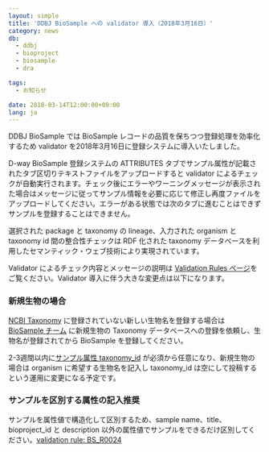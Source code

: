 ```yaml
---
layout: simple
title: 'DDBJ BioSample への validator 導入（2018年3月16日）'
category: news
db:
  - ddbj
  - bioproject
  - biosample
  - dra

tags:
  - お知らせ

date: 2018-03-14T12:00:00+09:00
lang: ja
---
```


<p>DDBJ BioSample では BioSample レコードの品質を保ちつつ登録処理を効率化するため validator を2018年3月16日に登録システムに導入いたしました。</p>

<p>D-way BioSample 登録システムの ATTRIBUTES タブでサンプル属性が記載されたタブ区切りテキストファイルをアップロードすると validator によるチェックが自動実行されます。チェック後にエラーやワーニングメッセージが表示された場合はメッセージに従ってサンプル情報を必要に応じて修正し再度ファイルをアップロードしてください。エラーがある状態では次のタブに進むことはできずサンプルを登録することはできません。</p>

<p>選択された package と taxonomy の lineage、入力された organism と taxonomy id 間の整合性チェックは RDF 化された taxonomy データベースを利用したセマンティック・ウェブ技術により実現されています。</p>

<p>Validator によるチェック内容とメッセージの説明は <a href="/biosample/validation.html">Validation Rules ページ</a>をご覧ください。Validator 導入に伴う大きな変更点は以下になります。</p>

<h3 id="novel-organism">新規生物の場合</h3>

<p><a href="https://www.ncbi.nlm.nih.gov/taxonomy">NCBI Taxonomy</a> に登録されていない新しい生物名を登録する場合は <a href="/contact-ddbj.html">BioSample チーム</a> に新規生物の Taxonomy データベースへの登録を依頼し、生物名が登録されてから BioSample を登録してください。</p>

<p>2-3週間以内に<a href="/biosample/attribute.html?all=all#taxonomy_id">サンプル属性 taxonomy_id</a> が必須から任意になり、新規生物の場合は organism に希望する生物名を記入し taxonomy_id は空にして投稿するという運用に変更になる予定です。</p>

<h3 id="novel-organism">サンプルを区別する属性の記入推奨</h3>

<p>サンプルを属性値で構造化して区別するため、sample name、title、bioproject_id と description 以外の属性値でサンプルをできるだけ区別してください。<a href="/biosample/validation.html#BS_R0024">validation rule: BS_R0024</a></p>

